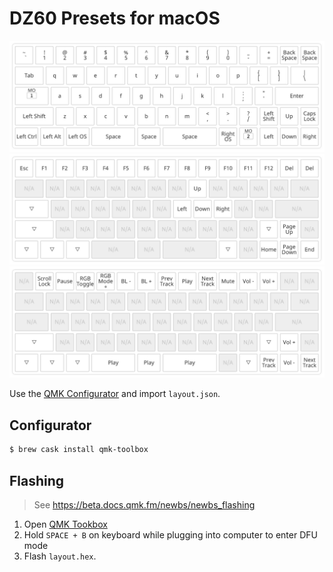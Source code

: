 # DZ60 Presets for macOS

![](/layer1.png?raw=true)
![](/layer2.png?raw=true)
![](/layer3.png?raw=true)

Use the [QMK Configurator](https://config.qmk.fm/#/dz60/**LAYOUT_directional**) and import `layout.json`.

## Configurator

```sh
$ brew cask install qmk-toolbox
```

## Flashing

> See https://beta.docs.qmk.fm/newbs/newbs_flashing

1. Open [QMK Tookbox](https://github.com/qmk/qmk_toolbox/releases)
2. Hold `SPACE + B` on keyboard while plugging into computer to enter DFU mode
3. Flash `layout.hex`.